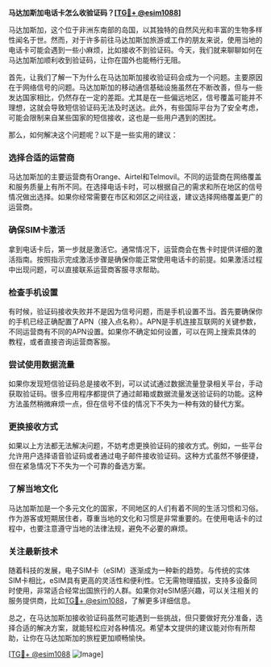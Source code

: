 **马达加斯加电话卡怎么收验证码？[[TG💪+ @esim1088](https://t.me/s/esim1088)]**

马达加斯加，这个位于非洲东南部的岛国，以其独特的自然风光和丰富的生物多样性闻名于世。然而，对于许多前往马达加斯加旅游或工作的朋友来说，使用当地的电话卡可能会遇到一些小麻烦，比如接收不到验证码。今天，我们就来聊聊如何在马达加斯加顺利收到验证码，让你在国外也能畅行无阻。

首先，让我们了解一下为什么在马达加斯加接收验证码会成为一个问题。主要原因在于网络信号的问题。马达加斯加的移动通信基础设施虽然在不断改善，但与一些发达国家相比，仍然存在一定的差距。尤其是在一些偏远地区，信号覆盖可能并不理想，这就会导致短信验证码无法及时送达。此外，有些国际平台为了安全考虑，可能会限制来自某些国家的短信接收，这也是一些用户遇到的困扰。

那么，如何解决这个问题呢？以下是一些实用的建议：

### **选择合适的运营商**
马达加斯加的主要运营商有Orange、Airtel和Telmovil。不同的运营商在网络覆盖和服务质量上有所不同。在选择电话卡时，可以根据自己的需求和所在地区的信号情况做出选择。如果你经常需要在市区和郊区之间往返，建议选择网络覆盖更广的运营商。

### **确保SIM卡激活**
拿到电话卡后，第一步就是激活它。通常情况下，运营商会在售卡时提供详细的激活指南。按照指示完成激活步骤是确保你能正常使用电话卡的前提。如果激活过程中出现问题，可以直接联系运营商客服寻求帮助。

### **检查手机设置**
有时候，验证码接收失败并不是因为信号问题，而是手机设置不当。首先要确保你的手机已经正确配置了APN（接入点名称）。APN是手机连接互联网的关键参数，不同运营商有不同的APN设置。如果你不确定如何设置，可以在网上搜索具体的教程，或者直接咨询运营商客服。

### **尝试使用数据流量**
如果你发现短信验证码总是接收不到，可以试试通过数据流量登录相关平台，手动获取验证码。很多应用程序都提供了通过邮箱或数据流量发送验证码的功能。这种方法虽然稍微麻烦一点，但在信号不佳的情况下不失为一种有效的替代方案。

### **更换接收方式**
如果以上方法都无法解决问题，不妨考虑更换验证码的接收方式。例如，一些平台允许用户选择语音验证码或者通过电子邮件接收验证码。这种方式虽然不够便捷，但在紧急情况下不失为一个可靠的备选方案。

### **了解当地文化**
马达加斯加是一个多元文化的国家，不同地区的人们有着不同的生活习惯和习俗。作为游客或短期居住者，尊重当地的文化和习惯是非常重要的。在使用电话卡的过程中，也要注意遵守当地的法律法规，避免不必要的麻烦。

### **关注最新技术**
随着科技的发展，电子SIM卡（eSIM）逐渐成为一种新的趋势。与传统的实体SIM卡相比，eSIM具有更高的灵活性和便利性。它无需物理插拔，支持多设备同时使用，非常适合经常出国旅行的人群。如果你对eSIM感兴趣，可以关注相关的服务提供商，比如[TG💪+ @esim1088](https://t.me/s/esim1088)，了解更多详细信息。

总之，在马达加斯加接收验证码虽然可能遇到一些挑战，但只要做好充分准备，选择合适的解决方案，就能轻松应对各种情况。希望本文提供的建议能对你有所帮助，让你在马达加斯加的旅程更加顺畅愉快。

[[TG💪+ @esim1088](https://t.me/s/esim1088) ![Image](https://i.postimg.cc/4NQfJmqS/Snipaste-2025-05-13-00-14-12.png)]
